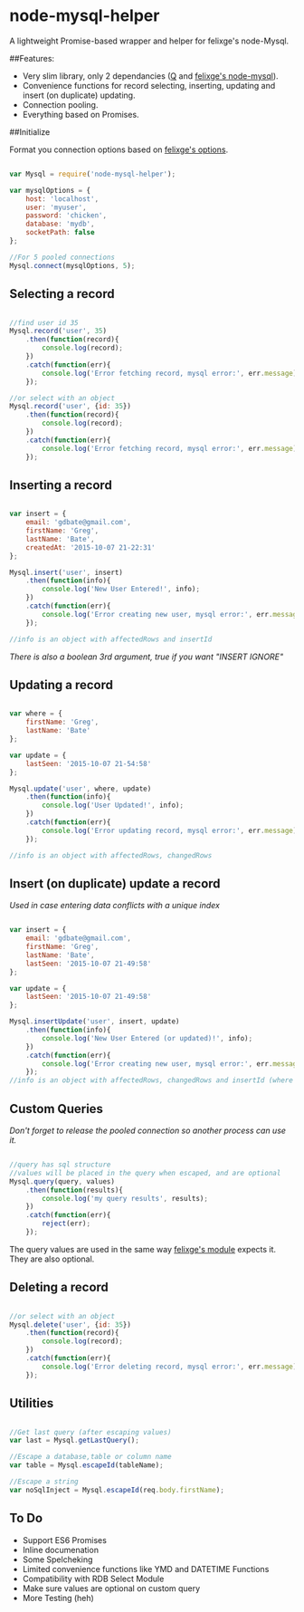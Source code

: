# node-mysql-helper

A lightweight Promise-based wrapper and helper for felixge's node-Mysql.

##Features:

* Very slim library, only 2 dependancies ([Q](https://github.com/kriskowal/q) and [felixge's node-mysql](https://github.com/felixge/node-mysql)).
* Convenience functions for record selecting, inserting, updating and insert (on duplicate) updating.
* Connection pooling.
* Everything based on Promises.

##Initialize

Format you connection options based on [felixge's options](https://github.com/felixge/node-mysql#connection-options).

```javascript

var Mysql = require('node-mysql-helper');

var mysqlOptions = {
	host: 'localhost',
	user: 'myuser',
	password: 'chicken',
	database: 'mydb',
	socketPath: false
};

//For 5 pooled connections
Mysql.connect(mysqlOptions, 5);

```
## Selecting a record

```javascript

//find user id 35
Mysql.record('user', 35)
	.then(function(record){
		console.log(record);
	})
	.catch(function(err){
		console.log('Error fetching record, mysql error:', err.message);
	});

//or select with an object
Mysql.record('user', {id: 35})
	.then(function(record){
		console.log(record);
	})
	.catch(function(err){
		console.log('Error fetching record, mysql error:', err.message);
	});

```

## Inserting a record

```javascript

var insert = {
	email: 'gdbate@gmail.com',
	firstName: 'Greg',
	lastName: 'Bate',
	createdAt: '2015-10-07 21-22:31'
};

Mysql.insert('user', insert)
	.then(function(info){
		console.log('New User Entered!', info);
	})
	.catch(function(err){
		console.log('Error creating new user, mysql error:', err.message);
	});

//info is an object with affectedRows and insertId

```
*There is also a boolean 3rd argument, true if you want "INSERT IGNORE"*


## Updating a record

```javascript

var where = {
	firstName: 'Greg',
	lastName: 'Bate'
};

var update = {
	lastSeen: '2015-10-07 21-54:58'
};

Mysql.update('user', where, update)
	.then(function(info){
		console.log('User Updated!', info);
	})
	.catch(function(err){
		console.log('Error updating record, mysql error:', err.message);
	});

//info is an object with affectedRows, changedRows

```

## Insert (on duplicate) update a record

*Used in case entering data conflicts with a unique index*

```javascript

var insert = {
	email: 'gdbate@gmail.com',
	firstName: 'Greg',
	lastName: 'Bate',
	lastSeen: '2015-10-07 21-49:58'
};

var update = {
	lastSeen: '2015-10-07 21-49:58'
};

Mysql.insertUpdate('user', insert, update)
	.then(function(info){
		console.log('New User Entered (or updated)!', info);
	})
	.catch(function(err){
		console.log('Error creating new user, mysql error:', err.message);
	});
//info is an object with affectedRows, changedRows and insertId (where applicable)

```

## Custom Queries

*Don't forget to release the pooled connection so another process can use it.*

```javascript

//query has sql structure
//values will be placed in the query when escaped, and are optional
Mysql.query(query, values)
	.then(function(results){
		console.log('my query results', results);
	})
	.catch(function(err){
		reject(err);
	});

```

The query values are used in the same way [felixge's module](https://github.com/felixge/node-mysql#escaping-query-values) expects it. They are also optional.

## Deleting a record

```javascript

//or select with an object
Mysql.delete('user', {id: 35})
	.then(function(record){
		console.log(record);
	})
	.catch(function(err){
		console.log('Error deleting record, mysql error:', err.message);
	});

```

## Utilities

```javascript

//Get last query (after escaping values)
var last = Mysql.getLastQuery();

//Escape a database,table or column name
var table = Mysql.escapeId(tableName);

//Escape a string
var noSqlInject = Mysql.escapeId(req.body.firstName);

```

## To Do

* Support ES6 Promises
* Inline documenation
* Some Spelcheking
* Limited convenience functions like YMD and DATETIME Functions
* Compatibility with RDB Select Module
* Make sure values are optional on custom query
* More Testing (heh)

